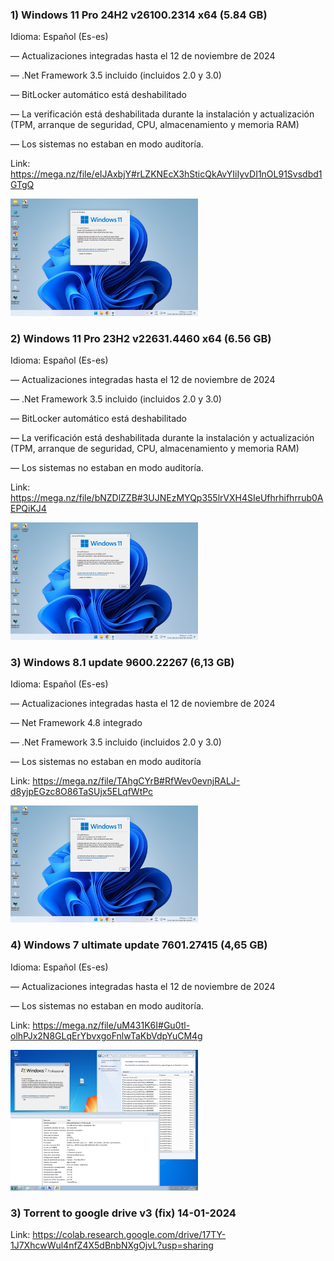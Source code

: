 ### 1) Windows 11 Pro 24H2 v26100.2314 x64 (5.84 GB)

Idioma: Español (Es-es)

— Actualizaciones integradas hasta el 12 de noviembre de 2024

— .Net Framework 3.5 incluido (incluidos 2.0 y 3.0)

— BitLocker automático está deshabilitado

— La verificación está deshabilitada durante la instalación y actualización (TPM, arranque de seguridad, CPU, almacenamiento y memoria RAM)

— Los sistemas no estaban en modo auditoría.

Link:
https://mega.nz/file/eIJAxbjY#rLZKNEcX3hSticQkAvYIiIyvDI1nOL91Svsdbd1GTgQ

<img src="win11.png" alt="Logo de mi proyecto" width="300" />


### 2) Windows 11 Pro 23H2 v22631.4460 x64 (6.56 GB)

Idioma: Español (Es-es)

— Actualizaciones integradas hasta el 12 de noviembre de 2024

— .Net Framework 3.5 incluido (incluidos 2.0 y 3.0)

— BitLocker automático está deshabilitado

— La verificación está deshabilitada durante la instalación y actualización (TPM, arranque de seguridad, CPU, almacenamiento y memoria RAM)

— Los sistemas no estaban en modo auditoría.

Link:
https://mega.nz/file/bNZDlZZB#3UJNEzMYQp355lrVXH4SIeUfhrhifhrrub0AEPQiKJ4

<img src="win11.png" alt="Logo de mi proyecto" width="300" />


### 3) Windows 8.1 update 9600.22267 (6,13 GB)

Idioma: Español (Es-es)

— Actualizaciones integradas hasta el 12 de noviembre de 2024

— Net Framework 4.8 integrado

— .Net Framework 3.5 incluido (incluidos 2.0 y 3.0)

— Los sistemas no estaban en modo auditoría

Link:
https://mega.nz/file/TAhgCYrB#RfWev0evnjRALJ-d8yjpEGzc8O86TaSUjx5ELqfWtPc

<img src="win11.png" alt="Logo de mi proyecto" width="300" />


### 4) Windows 7 ultimate update 7601.27415 (4,65 GB)

Idioma: Español (Es-es)

— Actualizaciones integradas hasta el 12 de noviembre de 2024

— Los sistemas no estaban en modo auditoría.

Link:
https://mega.nz/file/uM431K6I#Gu0tl-olhPJx2N8GLqErYbvxgoFnlwTaKbVdpYuCM4g

<img src="win7.png" alt="Logo de mi proyecto" width="300" />

### 3) Torrent to google drive v3 (fix) 14-01-2024

Link: https://colab.research.google.com/drive/17TY-1J7XhcwWul4nfZ4X5dBnbNXgOjvL?usp=sharing
